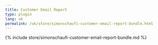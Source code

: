 ```yaml
---
title: Customer Email Report
type: plugin
lang: uk
permalink: /uk/store/simonschaufi-customer-email-report-bundle.html
---
```


{% include store/simonschaufi-customer-email-report-bundle.md %}

